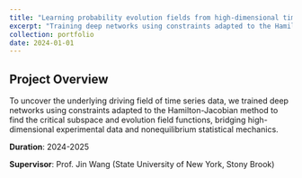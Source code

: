 ```yaml
---
title: "Learning probability evolution fields from high-dimensional time series"
excerpt: "Training deep networks using constraints adapted to the Hamilton-Jacobian method to find the critical subspace and evolution field functions, bridging high-dimensional experimental data and nonequilibrium statistical mechanics."
collection: portfolio
date: 2024-01-01
---
```


## Project Overview

To uncover the underlying driving field of time series data, we trained deep networks using constraints adapted to the Hamilton-Jacobian method to find the critical subspace and evolution field functions, bridging high-dimensional experimental data and nonequilibrium statistical mechanics.

**Duration**: 2024-2025

**Supervisor**: Prof. Jin Wang (State University of New York, Stony Brook)

